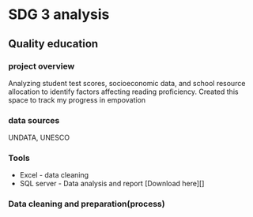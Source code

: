 # SDG 3 analysis
## Quality education
### project overview
Analyzing student test scores, socioeconomic data, and school resource allocation to identify factors affecting reading proficiency. Created this space to track my progress in empovation 
### data sources
UNDATA, UNESCO
### Tools
- Excel - data cleaning
- SQL server - Data analysis and report [Download here][]
### Data cleaning and preparation(process)
